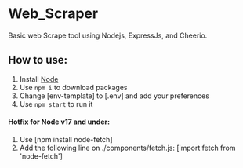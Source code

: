 # Web_Scraper
Basic web Scrape tool using Nodejs, ExpressJs, and Cheerio.

## How to use:
1. Install <a href="https://nodejs.org/en/">Node</a>
2. Use `npm i` to download packages
3. Change [env-template] to [.env] and add your preferences
4. Use `npm start` to run it

#### Hotfix for Node v17 and under: 
1. Use [npm install node-fetch]
2. Add the following line on ./components/fetch.js: [import fetch from       'node-fetch']